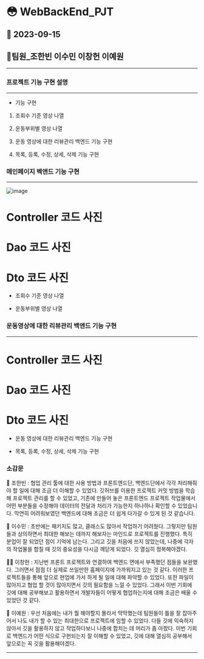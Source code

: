 # 😳 WebBackEnd_PJT
## 🍹 2023-09-15
## 🐥팀원_조한빈 이수민 이창헌 이예원
---
### 프로젝트 기능 구현 설명
---
- 기능 구현
1. 조회수 기준 영상 나열

2. 운동부위별 영상 나열

3. 운동 영상에 대한 리뷰관리 백엔드 기능 구현

4. 목록, 등록, 수정, 상세, 삭제 기능 구현


### 메인페이지 벡앤드 기능 구현
---
![image](https://github.com/changbill/WebBackEnd_PJT/assets/128214736/7d0dcfce-7b9c-4ae2-b5f4-7c786686b27a)

# Controller 코드 사진
# Dao 코드 사진
# Dto 코드 사진
- 조회수 기준 영상 나열

- 운동부위별 영상 나열


### 운동영상에 대한 리뷰관리 백엔드 기능 구현 
---
# Controller 코드 사진
# Dao 코드 사진
# Dto 코드 사진
- 운동 영상에 대한 리뷰관리 백엔드 기능 구현

- 목록, 등록, 수정, 상세, 삭제 기능 구현


### 소감문
🦍 조한빈 : 협업 관리 툴에 대한 사용 방법과 프론트엔드단, 백엔드단에서 각각 처리해줘야 할 일에 대해 조금 더 이해할 수 있었다. 
깃허브를 이용한 프로젝트 커밋 방법을 학습해 프로젝트 관리를 할 수 있었고, 기존에 만들어 놓은 프론트엔드 프로젝트 작업물에서 어떤 부분들을 수정해야
데이터의 전달과 처리가 가능한지 하나하나 확인할 수 있었습니다. 막연히 어려워보였던 백엔드에 대해 조금은 더 쉽게 다가갈 수 있게 된 것 같습니다.


🙈 이수민 : 초반에는 패키지도 많고, 클래스도 많아서 작업하기 어려웠다. 그렇지만 팀원들과 상의하면서 최대한 해보는 데까지 해보자는 마인드로 프로젝트를 진행했다. 
특히 분업이 잘 되었던 점이 기억에 남는다. 그리고 깃을 처음에 쓰지 않았는데, 나중에 각자의 작업물을 합칠 때 깃의 중요성을 다시금 깨닫게 되었다. 깃 열심히 정복해야겠다. 


🦸‍♂️ 이창헌 : 지난번 프론트 프로젝트와 연결하여 백엔드 면에서 부족했던 점들을 보완했다. 그러면서 점점 더 실제로 쓰일만한 홈페이지에 가까워지고 있는 것 같다. 이러한 프로젝트들을 통해 앞으로 현업에 가서 하게 될 일에 대해 파악할 수 있었다. 또한 파일이 많아지고 협업 할 것이 많아지면서 깃의 필요함을 느낄 수 있었다. 그래서 이번 기회에 깃에 대해 공부해보고 활용하면서 개발자들이 어떻게 협업하는지에 대해 조금은 배울 수 있었던 것 같다.


🤥 이예원 : 우선 처음에는 내가 뭘 해야할지 몰라서 막막했는데 팀원들이 틀을 잘 잡아주어서 나도 내가 할 수 있는 최대한으로 프로젝트에 임할 수 있었다. 다들 깃에 익숙하지 않아서 깃을 활용하지 않고 작업하다보니 나중에 합치는 데 머리가 좀 아팠다. 이번 기회로 백엔드가 어떤 식으로 구현되는지 잘 이해할 수 있었고, 깃에 대해 열심히 공부해서 앞으로는 꼭 깃을 활용해야겠다.

---


